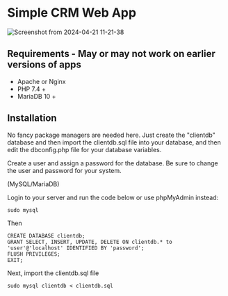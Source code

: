 # Simple CRM Web App 
![Screenshot from 2024-04-21 11-21-38](https://github.com/nicholsonz/Simple-CRM/assets/77360596/b4dd1a81-b89c-48ac-beaf-a74396c39424)


## Requirements - May or may not work on earlier versions of apps
* Apache or Nginx
* PHP 7.4 +
* MariaDB 10 + 

## Installation

No fancy package managers are needed here. Just create the "clientdb" database and then import the clientdb.sql file into your database, and then edit the dbconfig.php file for your database variables. 

Create a user and assign a password for the database. Be sure to change the user and password for your system.

(MySQL/MariaDB)

Login to your server and run the code below or use phpMyAdmin instead:

    sudo mysql
Then
    
    CREATE DATABASE clientdb; 
    GRANT SELECT, INSERT, UPDATE, DELETE ON clientdb.* to 'user'@'localhost' IDENTIFIED BY 'password';
    FLUSH PRIVILEGES;
    EXIT;

Next, import the clientdb.sql file

    sudo mysql clientdb < clientdb.sql

